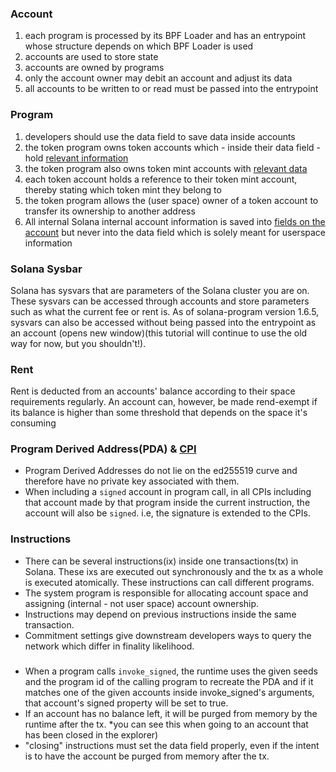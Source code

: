 ### Account

1. each program is processed by its BPF Loader and has an entrypoint whose structure depends on which BPF Loader is used
2. accounts are used to store state
3. accounts are owned by programs
4. only the account owner may debit an account and adjust its data
5. all accounts to be written to or read must be passed into the entrypoint

### Program

1. developers should use the data field to save data inside accounts
2. the token program owns token accounts which - inside their data field - hold [relevant information](https://github.com/solana-labs/solana-program-library/blob/master/token/program/src/state.rs#L86)
3. the token program also owns token mint accounts with [relevant data](https://github.com/solana-labs/solana-program-library/blob/master/token/program/src/state.rs#L86)
4. each token account holds a reference to their token mint account, thereby stating which token mint they belong to
5. the token program allows the (user space) owner of a token account to transfer its ownership to another address
6. All internal Solana internal account information is saved into [fields on the account](https://docs.rs/solana-program/1.5.0/solana_program/account_info/struct.AccountInfo.html#fields) but never into the data field which is solely meant for userspace information

### Solana Sysbar

Solana has sysvars that are parameters of the Solana cluster you are on. These sysvars can be accessed through accounts and store parameters such as what the current fee or rent is. As of solana-program version 1.6.5, sysvars can also be accessed without being passed into the entrypoint as an account (opens new window)(this tutorial will continue to use the old way for now, but you shouldn't!).

### Rent

Rent is deducted from an accounts' balance according to their space requirements regularly. An account can, however, be made rend-exempt if its balance is higher than some threshold that depends on the space it's consuming

### Program Derived Address(PDA) & [CPI](https://docs.solana.com/developing/programming-model/calling-between-programs#cross-program-invocations)

- Program Derived Addresses do not lie on the ed255519 curve and therefore have no private key associated with them.
- When including a `signed` account in program call, in all CPIs including that account made by that program inside the current instruction, the account will also be `signed`. i.e, the signature is extended to the CPIs.

### Instructions

- There can be several instructions(ix) inside one transactions(tx) in Solana. These ixs are executed out synchronously and the tx as a whole is executed atomically. These instructions can call different programs.
- The system program is responsible for allocating account space and assigning (internal - not user space) account ownership.
- Instructions may depend on previous instructions inside the same transaction.
- Commitment settings give downstream developers ways to query the network which differ in finality likelihood.

###

- When a program calls `invoke_signed`, the runtime uses the given seeds and the program id of the calling program to recreate the PDA and if it matches one of the given accounts inside invoke_signed's arguments, that account's signed property will be set to true.
- If an account has no balance left, it will be purged from memory by the runtime after the tx. \*you can see this when going to an account that has been closed in the explorer)
- "closing" instructions must set the data field properly, even if the intent is to have the account be purged from memory after the tx.
